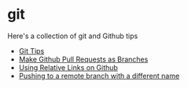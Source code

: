 # git

Here's a collection of git and Github tips

- [Git Tips](/git/git-tips.md)
- [Make Github Pull Requests as Branches](/git/github-prs-as-branches.md)
- [Using Relative Links on Github](/git/github-relative-links.md)
- [Pushing to a remote branch with a different name](/git/push-remote-branch-with-different-name.md)
